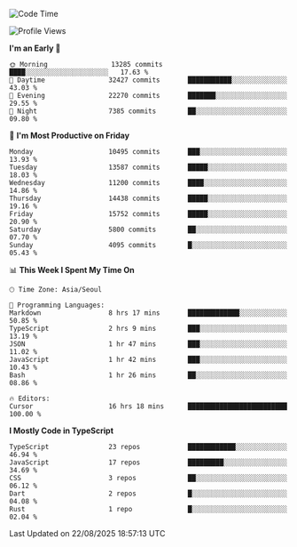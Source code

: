 <!--START_SECTION:waka-->
![Code Time](http://img.shields.io/badge/Code%20Time-8%2C202%20hrs%2029%20mins-blue)

![Profile Views](http://img.shields.io/badge/Profile%20Views-0-blue)

**I'm an Early 🐤** 

```text
🌞 Morning                13285 commits       ████░░░░░░░░░░░░░░░░░░░░░   17.63 % 
🌆 Daytime                32427 commits       ███████████░░░░░░░░░░░░░░   43.03 % 
🌃 Evening                22270 commits       ███████░░░░░░░░░░░░░░░░░░   29.55 % 
🌙 Night                  7385 commits        ██░░░░░░░░░░░░░░░░░░░░░░░   09.80 % 
```
📅 **I'm Most Productive on Friday** 

```text
Monday                   10495 commits       ███░░░░░░░░░░░░░░░░░░░░░░   13.93 % 
Tuesday                  13587 commits       █████░░░░░░░░░░░░░░░░░░░░   18.03 % 
Wednesday                11200 commits       ████░░░░░░░░░░░░░░░░░░░░░   14.86 % 
Thursday                 14438 commits       █████░░░░░░░░░░░░░░░░░░░░   19.16 % 
Friday                   15752 commits       █████░░░░░░░░░░░░░░░░░░░░   20.90 % 
Saturday                 5800 commits        ██░░░░░░░░░░░░░░░░░░░░░░░   07.70 % 
Sunday                   4095 commits        █░░░░░░░░░░░░░░░░░░░░░░░░   05.43 % 
```


📊 **This Week I Spent My Time On** 

```text
🕑︎ Time Zone: Asia/Seoul

💬 Programming Languages: 
Markdown                 8 hrs 17 mins       █████████████░░░░░░░░░░░░   50.85 % 
TypeScript               2 hrs 9 mins        ███░░░░░░░░░░░░░░░░░░░░░░   13.19 % 
JSON                     1 hr 47 mins        ███░░░░░░░░░░░░░░░░░░░░░░   11.02 % 
JavaScript               1 hr 42 mins        ███░░░░░░░░░░░░░░░░░░░░░░   10.43 % 
Bash                     1 hr 26 mins        ██░░░░░░░░░░░░░░░░░░░░░░░   08.86 % 

🔥 Editors: 
Cursor                   16 hrs 18 mins      █████████████████████████   100.00 % 
```

**I Mostly Code in TypeScript** 

```text
TypeScript               23 repos            ████████████░░░░░░░░░░░░░   46.94 % 
JavaScript               17 repos            █████████░░░░░░░░░░░░░░░░   34.69 % 
CSS                      3 repos             ██░░░░░░░░░░░░░░░░░░░░░░░   06.12 % 
Dart                     2 repos             █░░░░░░░░░░░░░░░░░░░░░░░░   04.08 % 
Rust                     1 repo              █░░░░░░░░░░░░░░░░░░░░░░░░   02.04 % 
```




 Last Updated on 22/08/2025 18:57:13 UTC
<!--END_SECTION:waka-->
